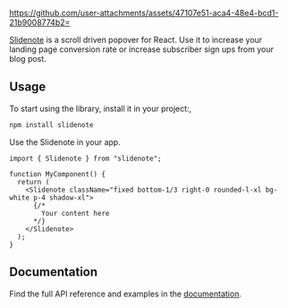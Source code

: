 https://github.com/user-attachments/assets/47107e51-aca4-48e4-bcd1-21b9008774b2=


[Slidenote](https://slidenote.devneill.com) is a scroll driven popover for React.
Use it to increase your landing page conversion rate or increase subscriber sign ups from your blog post.

## Usage

To start using the library, install it in your project:,

```bash
npm install slidenote
```

Use the Slidenote in your app.

```tsx
import { Slidenote } from "slidenote";

function MyComponent() {
  return (
    <Slidenote className="fixed bottom-1/3 right-0 rounded-l-xl bg-white p-4 shadow-xl">
      {/*
        Your content here
      */}
    </Slidenote>
  );
}
```

## Documentation

Find the full API reference and examples in the [documentation](https://slidenote.devneill.com).
